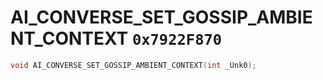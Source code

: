 # AI_CONVERSE_SET_GOSSIP_AMBIENT_CONTEXT `0x7922F870`

```cpp
void AI_CONVERSE_SET_GOSSIP_AMBIENT_CONTEXT(int _Unk0);
```